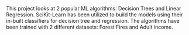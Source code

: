 This project looks at 2 popular ML algorithms: Decision Trees and Linear Regression.
SciKit-Learn has been utilized to build the models using their in-built classifiers for decision tree and regression.
The algorithms have been trained with 2 different datasets: Forest Fires and Adult income.
